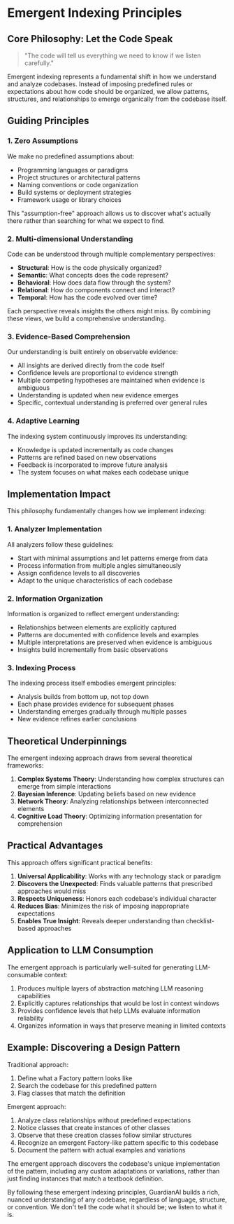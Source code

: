 # Emergent Indexing Principles

## Core Philosophy: Let the Code Speak

> "The code will tell us everything we need to know if we listen carefully."

Emergent indexing represents a fundamental shift in how we understand and analyze codebases. Instead of imposing predefined rules or expectations about how code should be organized, we allow patterns, structures, and relationships to emerge organically from the codebase itself.

## Guiding Principles

### 1. Zero Assumptions

We make no predefined assumptions about:

- Programming languages or paradigms
- Project structures or architectural patterns
- Naming conventions or code organization
- Build systems or deployment strategies
- Framework usage or library choices

This "assumption-free" approach allows us to discover what's actually there rather than searching for what we expect to find.

### 2. Multi-dimensional Understanding

Code can be understood through multiple complementary perspectives:

- **Structural**: How is the code physically organized?
- **Semantic**: What concepts does the code represent?
- **Behavioral**: How does data flow through the system?
- **Relational**: How do components connect and interact?
- **Temporal**: How has the code evolved over time?

Each perspective reveals insights the others might miss. By combining these views, we build a comprehensive understanding.

### 3. Evidence-Based Comprehension

Our understanding is built entirely on observable evidence:

- All insights are derived directly from the code itself
- Confidence levels are proportional to evidence strength
- Multiple competing hypotheses are maintained when evidence is ambiguous
- Understanding is updated when new evidence emerges
- Specific, contextual understanding is preferred over general rules

### 4. Adaptive Learning

The indexing system continuously improves its understanding:

- Knowledge is updated incrementally as code changes
- Patterns are refined based on new observations
- Feedback is incorporated to improve future analysis
- The system focuses on what makes each codebase unique

## Implementation Impact

This philosophy fundamentally changes how we implement indexing:

### 1. Analyzer Implementation

All analyzers follow these guidelines:

- Start with minimal assumptions and let patterns emerge from data
- Process information from multiple angles simultaneously
- Assign confidence levels to all discoveries
- Adapt to the unique characteristics of each codebase

### 2. Information Organization

Information is organized to reflect emergent understanding:

- Relationships between elements are explicitly captured
- Patterns are documented with confidence levels and examples
- Multiple interpretations are preserved when evidence is ambiguous
- Insights build incrementally from basic observations

### 3. Indexing Process

The indexing process itself embodies emergent principles:

- Analysis builds from bottom up, not top down
- Each phase provides evidence for subsequent phases
- Understanding emerges gradually through multiple passes
- New evidence refines earlier conclusions

## Theoretical Underpinnings

The emergent indexing approach draws from several theoretical frameworks:

1. **Complex Systems Theory**: Understanding how complex structures can emerge from simple interactions
2. **Bayesian Inference**: Updating beliefs based on new evidence
3. **Network Theory**: Analyzing relationships between interconnected elements
4. **Cognitive Load Theory**: Optimizing information presentation for comprehension

## Practical Advantages

This approach offers significant practical benefits:

1. **Universal Applicability**: Works with any technology stack or paradigm
2. **Discovers the Unexpected**: Finds valuable patterns that prescribed approaches would miss
3. **Respects Uniqueness**: Honors each codebase's individual character
4. **Reduces Bias**: Minimizes the risk of imposing inappropriate expectations
5. **Enables True Insight**: Reveals deeper understanding than checklist-based approaches

## Application to LLM Consumption

The emergent approach is particularly well-suited for generating LLM-consumable context:

1. Produces multiple layers of abstraction matching LLM reasoning capabilities
2. Explicitly captures relationships that would be lost in context windows
3. Provides confidence levels that help LLMs evaluate information reliability
4. Organizes information in ways that preserve meaning in limited contexts

## Example: Discovering a Design Pattern

Traditional approach:
1. Define what a Factory pattern looks like
2. Search the codebase for this predefined pattern
3. Flag classes that match the definition

Emergent approach:
1. Analyze class relationships without predefined expectations
2. Notice classes that create instances of other classes
3. Observe that these creation classes follow similar structures
4. Recognize an emergent Factory-like pattern specific to this codebase
5. Document the pattern with actual examples and variations

The emergent approach discovers the codebase's unique implementation of the pattern, including any custom adaptations or variations, rather than just finding instances that match a textbook definition.

By following these emergent indexing principles, GuardianAI builds a rich, nuanced understanding of any codebase, regardless of language, structure, or convention. We don't tell the code what it should be; we listen to what it is.
